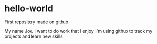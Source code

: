 # hello-world
First repository made on github

My name Joe. I want to do work that I enjoy. I'm using github to track my projects and learn new skills.
